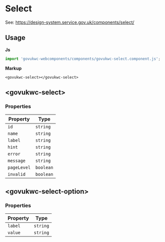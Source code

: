 # Select

See: https://design-system.service.gov.uk/components/select/

## Usage

**Js**

```javascript
import 'govukwc-webcomponents/components/govukwc-select.component.js';
```

**Markup**

```markup
<govukwc-select></govukwc-select>
```

## &lt;govukwc-select&gt;

### Properties

| Property  |  Type     |
|-----------|-----------|
| `id` | `string` |
| `name` | `string` |
| `label` | `string` |
| `hint` | `string` |
| `error` | `string` |
| `message` | `string` |
| `pageLevel` | `boolean` |
| `invalid` | `boolean` |

## &lt;govukwc-select-option&gt;

### Properties

| Property  |  Type     |
|-----------|-----------|
| `label` | `string` |
| `value` | `string` |

